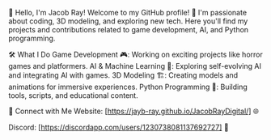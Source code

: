 👋 Hello, I'm Jacob Ray!
Welcome to my GitHub profile! 🚀 I'm passionate about coding, 3D modeling, and exploring new tech. Here you'll find my projects and contributions related to game development, AI, and Python programming.

🛠️ What I Do
Game Development 🎮: Working on exciting projects like horror games and platformers.
AI & Machine Learning 🤖: Exploring self-evolving AI and integrating AI with games.
3D Modeling 🏗️: Creating models and animations for immersive experiences.
Python Programming 🐍: Building tools, scripts, and educational content.

🔗 Connect with Me
Website: [https://jayb-ray.github.io/JacobRayDigital/] 🌐

Discord: [https://discordapp.com/users/1230738081137692727] 💬
